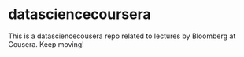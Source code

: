 datasciencecoursera
===================

This is a datasciencecousera repo related to lectures by Bloomberg at Cousera. Keep moving!
